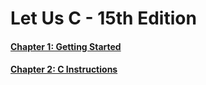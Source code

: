 # Let Us C - 15th Edition

#### [Chapter 1: Getting Started](/Chapter1-CInstructions/)
#### [Chapter 2: C Instructions](/Chapter2-CInstructions/)
